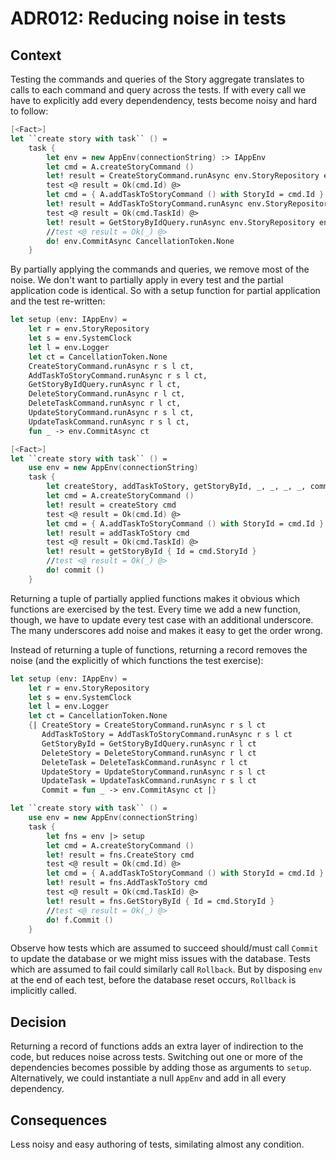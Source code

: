 # ADR012: Reducing noise in tests

## Context

Testing the commands and queries of the Story aggregate translates to calls to
each command and query across the tests. If with every call we have to
explicitly add every dependendency, tests become noisy and hard to follow:

```fsharp
[<Fact>]
let ``create story with task`` () =        
    task {
        let env = new AppEnv(connectionString) :> IAppEnv
        let cmd = A.createStoryCommand ()
        let! result = CreateStoryCommand.runAsync env.StoryRepository env.SystemClock env.Logger CancellationToken.None cmd
        test <@ result = Ok(cmd.Id) @>
        let cmd = { A.addTaskToStoryCommand () with StoryId = cmd.Id }
        let! result = AddTaskToStoryCommand.runAsync env.StoryRepository env.SystemClock env.Logger CancellationToken.None cmd
        test <@ result = Ok(cmd.TaskId) @>
        let! result = GetStoryByIdQuery.runAsync env.StoryRepository env.Logger CancellationToken.None { Id = cmd.StoryId }
        //test <@ result = Ok(_) @>
        do! env.CommitAsync CancellationToken.None            
    }
```

By partially applying the commands and queries, we remove most of the noise. We
don't want to partially apply in every test and the partial application code is
identical. So with a setup function for partial application and the test
re-written:

```fsharp
let setup (env: IAppEnv) =
    let r = env.StoryRepository
    let s = env.SystemClock
    let l = env.Logger
    let ct = CancellationToken.None
    CreateStoryCommand.runAsync r s l ct,
    AddTaskToStoryCommand.runAsync r s l ct,
    GetStoryByIdQuery.runAsync r l ct,
    DeleteStoryCommand.runAsync r l ct,
    DeleteTaskCommand.runAsync r l ct,
    UpdateStoryCommand.runAsync r s l ct,
    UpdateTaskCommand.runAsync r s l ct,
    fun _ -> env.CommitAsync ct

[<Fact>]
let ``create story with task`` () =
    use env = new AppEnv(connectionString)
    task {
        let createStory, addTaskToStory, getStoryById, _, _, _, _, commit = env |> setup
        let cmd = A.createStoryCommand ()
        let! result = createStory cmd
        test <@ result = Ok(cmd.Id) @>
        let cmd = { A.addTaskToStoryCommand () with StoryId = cmd.Id }
        let! result = addTaskToStory cmd
        test <@ result = Ok(cmd.TaskId) @>
        let! result = getStoryById { Id = cmd.StoryId }
        //test <@ result = Ok(_) @>
        do! commit ()
    }    
```

Returning a tuple of partially applied functions makes it obvious which
functions are exercised by the test. Every time we add a new function, though,
we have to update every test case with an additional underscore. The many
underscores add noise and makes it easy to get the order wrong.

Instead of returning a tuple of functions, returning a record removes the noise
(and the explicitly of which functions the test exercise):

```fsharp
let setup (env: IAppEnv) =
    let r = env.StoryRepository
    let s = env.SystemClock
    let l = env.Logger
    let ct = CancellationToken.None        
    {| CreateStory = CreateStoryCommand.runAsync r s l ct
       AddTaskToStory = AddTaskToStoryCommand.runAsync r s l ct
       GetStoryById = GetStoryByIdQuery.runAsync r l ct
       DeleteStory = DeleteStoryCommand.runAsync r l ct
       DeleteTask = DeleteTaskCommand.runAsync r l ct
       UpdateStory = UpdateStoryCommand.runAsync r s l ct
       UpdateTask = UpdateTaskCommand.runAsync r s l ct
       Commit = fun _ -> env.CommitAsync ct |}  

let ``create story with task`` () =
    use env = new AppEnv(connectionString)
    task {
        let fns = env |> setup
        let cmd = A.createStoryCommand ()
        let! result = fns.CreateStory cmd
        test <@ result = Ok(cmd.Id) @>
        let cmd = { A.addTaskToStoryCommand () with StoryId = cmd.Id }
        let! result = fns.AddTaskToStory cmd
        test <@ result = Ok(cmd.TaskId) @>
        let! result = fns.GetStoryById { Id = cmd.StoryId }
        //test <@ result = Ok(_) @>
        do! f.Commit ()
    }              

```

Observe how tests which are assumed to succeed should/must call `Commit` to
update the database or we might miss issues with the database. Tests which are
assumed to fail could similarly call `Rollback`. But by disposing `env` at the
end of each test, before the database reset occurs, `Rollback` is implicitly
called.

## Decision

Returning a record of functions adds an extra layer of indirection to the code,
but reduces noise across tests. Switching out one or more of the dependencies
becomes possible by adding those as arguments to `setup`. Alternatively, we
could instantiate a null `AppEnv` and add in all every dependency.

## Consequences

Less noisy and easy authoring of tests, similating almost any condition.
